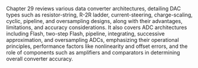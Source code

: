 Chapter 29 reviews various data converter architectures, detailing DAC types such as resistor-string, R-2R ladder, current-steering, charge-scaling, cyclic, pipeline, and oversampling designs, along with their advantages, limitations, and accuracy considerations. It also covers ADC architectures including Flash, two-step Flash, pipeline, integrating, successive approximation, and oversampling ADCs, emphasizing their operational principles, performance factors like nonlinearity and offset errors, and the role of components such as amplifiers and comparators in determining overall converter accuracy.
